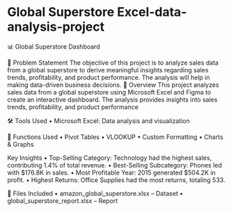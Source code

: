 #  Global Superstore Excel-data-analysis-project

📊 Global Superstore Dashboard

📝 Problem Statement
The objective of this project is to analyze sales data from a global superstore to derive meaningful insights regarding sales trends, profitability, and product performance. The analysis will help in making data-driven business decisions.
🚀 Overview
This project analyzes sales data from a global superstore using Microsoft Excel and Figma to create an interactive dashboard. The analysis provides insights into sales trends, profitability, and product performance

🛠 Tools Used
•	Microsoft Excel: Data analysis and visualization


🔢 Functions Used
•	Pivot Tables
•	VLOOKUP
•	Custom Formatting
•	Charts & Graphs


Key Insights
•	Top-Selling Category: Technology had the highest sales, contributing 1.4% of total revenue.
•	Best-Selling Subcategory: Phones led with $176.8K in sales.
•	Most Profitable Year: 2015 generated $504.2K in profit.
•	Highest Returns: Office Supplies had the most returns, totaling 533.


📂 Files Included
•	amazon_global_superstore.xlsx – Dataset
•	global_superstore_report.xlsx – Report



